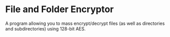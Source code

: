 # File and Folder Encryptor
A program allowing you to mass encrypt/decrypt files (as well as directories and subdirectories) using 128-bit AES.
